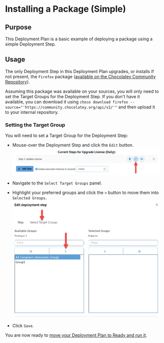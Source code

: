 # Installing a Package (Simple)

## Purpose

This Deployment Plan is a basic example of deploying a package using a simple Deployment Step.

## Usage

The only Deployment Step in this Deployment Plan upgrades, or installs if not present, the `Firefox` package ([available on the Chocolatey Community Repository](https://community.chocolatey.org/packages/firefox)).

Assuming this package was available on your sources, you will only need to set the Target Groups for the Deployment Step. If you don't have it available, you can download it using `choco download firefox --source="'https://community.chocolatey.org/api/v2/'"` and then upload it to your internal repository.

### Setting the Target Group

You will need to set a Target Group for the Deployment Step:

- Mouse-over the Deployment Step and click the `Edit` button.
    ![Editing a Deployment Step](/images/EditDeploymentStep.jpg)

- Navigate to the `Select Target Groups` panel.

- Highlight your preferred groups and click the `>` button to move them into `Selected Groups`.
    ![Selecting Target Groups](/images/SelectingTargetGroups.jpg)

- Click `Save`.

You are now ready to [move your Deployment Plan to Ready and run it](https://docs.chocolatey.org/en-us/central-management/usage/website/deployments#move-to-ready).